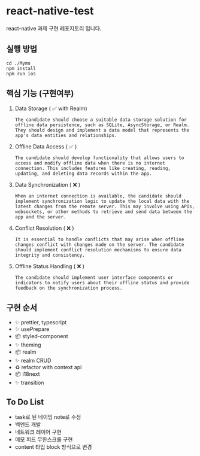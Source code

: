 # react-native-test

react-native 과제 구현 레포지토리 입니다.

## 실행 방법

```
cd ./Mymo
npm install
npm run ios
```

## 핵심 기능 (구현여부)

1. Data Storage ( ✅ with Realm)

    ```text
    The candidate should choose a suitable data storage solution for offline data persistence, such as SQLite, AsyncStorage, or Realm. They should design and implement a data model that represents the app's data entities and relationships.
    ```

2. Offline Data Access ( ✅ )

    ```text
    The candidate should develop functionality that allows users to access and modify offline data when there is no internet connection. This includes features like creating, reading, updating, and deleting data records within the app.
    ```

3. Data Synchronization ( ❌ )
    ```text
    When an internet connection is available, the candidate should implement synchronization logic to update the local data with the latest changes from the remote server. This may involve using APIs, websockets, or other methods to retrieve and send data between the app and the server.
    ```
4. Conflict Resolution ( ❌ )
    ```text
    It is essential to handle conflicts that may arise when offline changes conflict with changes made on the server. The candidate should implement conflict resolution mechanisms to ensure data integrity and consistency.
    ```
5. Offline Status Handling ( ❌ )
    ```text
    The candidate should implement user interface components or indicators to notify users about their offline status and provide feedback on the synchronization process.
    ```

## 구현 순서

-   ✨ prettier, typescript
-   ✨ usePrepare
-   📦️ styled-component
-   ✨ theming
-   📦️ realm
-   ✨ realm CRUD
-   ♻️ refactor with context api
-   📦️ i18next
-   ✨ transition

## To Do List

-   task로 된 네이밍 note로 수정
-   백엔드 개발
-   네트워크 레이어 구현
-   메모 피드 무한스크롤 구현
-   content 타입 block 방식으로 변경
